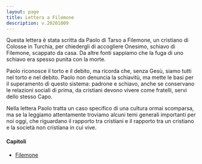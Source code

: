 ```yaml
---
layout: page
title: Lettera a Filemone
description: v.20201009
---
```


Questa lettera è stata scritta da Paolo di Tarso a Filemone, un
cristiano di Colosse in Turchia, per chiedergli di accogliere Onesimo,
schiavo di Filemone, scappato da casa. Da altre fonti sappiamo che la
fuga di uno schiavo era spesso punita con la morte.

Paolo riconosce il torto e il debito, ma ricorda che, senza Gesù, siamo
tutti nel torto e nel debito. Paolo non denuncia la schiavitù, ma mette
le basi per il superamento di questo sistema: padrone e schiavo, anche
se conservano le relazioni sociali di prima, da cristiani devono vivere
come fratelli, servi dello stesso Capo.

Nella lettera Paolo tratta un caso specifico di una cultura ormai
scomparsa, ma se la leggiamo attentamente troviamo alcuni temi generali
importanti per noi oggi, che riguardano il rapporto tra cristiani e il
rapporto tra un cristiano e la società non cristiana in cui vive.

#### Capitoli

* [Filemone](pages/fm01.html)
